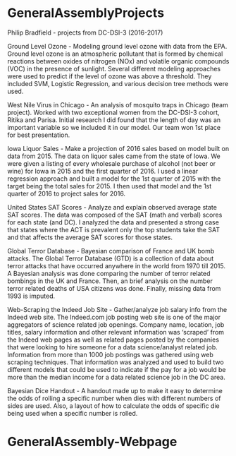 # GeneralAssemblyProjects
Philip Bradfield - projects from DC-DSI-3 (2016-2017)

Ground Level Ozone - Modeling ground level ozone with data from the EPA.
Ground level ozone is an atmospheric pollutant that is formed by
chemical reactions between oxides of nitrogen (NOx) and volatile organic
compounds (VOC) in the presence of sunlight.  Several different modeling
approaches were used to predict if the level of ozone was above a
threshold. They included SVM, Logistic Regression, and various decision
tree methods were used. 

West Nile Virus in Chicago - An analysis of mosquito traps in Chicago
(team project).  Worked with two exceptional women from the DC-DSI-3 cohort,
Ritika and Parisa.  Initial research I did found that the length of day was 
an important variable so we included it in our model.  Our team won 1st place
for best presentation. 

Iowa Liquor Sales - Make a projection of 2016 sales based on model built on data from
2015.  The data on liquor sales came from the state of Iowa.  We were given
a listing of every wholesale purchase of alcohol (not beer or wine) for Iowa
in 2015 and the first quarter of 2016. I used a linear regression approach 
and built a model for the 1st quarter of 2015 with the target being the total 
sales for 2015.  I then used that model and the 1st quarter of 2016 to project 
sales for 2016.  

United States SAT Scores - Analyze and explain observed
average state SAT scores. The data was composed of the SAT (math and verbal) 
scores for each state (and DC).  I analyzed the data and presented a strong 
case that states where the ACT is prevalent only the top students take the
SAT and that affects the average SAT scores for those states.  

Global Terror Database - Bayesian comparison of France and UK bomb
attacks.  The Global Terror Database (GTD) is a collection of data about
terror attacks that have occurred anywhere in the world from 1970 till
2015.   A Bayesian analysis was done comparing the number of terror related
bombings in the UK and France.  Then, an brief analysis on the number terror 
related deaths of USA citizens was done.  Finally, missing data from 1993
is imputed.

Web-Scraping the Indeed Job Site - Gather/analyze job salary info from
the Indeed web site. The Indeed.com job posting web site is one of the
major aggregators of science related job openings.  Company name,
location, job titles, salary information and other relevant information
was ‘scraped’ from the Indeed web pages as well as related pages posted
by the companies that were looking to hire someone for a data
science/analyst related job.  Information from more than 1000 job
postings was gathered using web scraping techniques. That information
was analyzed and used to build two different models that could be used
to indicate if the pay for a job would be more than the median income
for a data related science job in the DC area.

Bayesian Dice Handout - A handout made up to make it easy to determine
the odds of rolling a specific number when dies with different numbers of 
sides are used.  Also, a layout of how to calculate the odds of specific 
die being used when a specific number is rolled.  

# GeneralAssembly-Webpage
